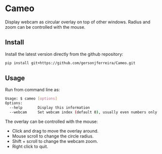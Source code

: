 # Cameo

Display webcam as circular overlay on top of other windows. Radius and zoom can be controlled with the mouse.

## Install

Install the latest version directly from the github repository:

```bash
pip install git+https://github.com/gersonjferreira/Cameo.git
```

## Usage

Run from command line as:

```bash
Usage: $ cameo [options]
Options:
  --help       Display this information
  --webcam     Set webcam index (default 0), usually even numbers only: 0, 2, 4...
```

The overlay can be controlled with the mouse:

- Click and drag to move the overlay around.
- Mouse scroll to change the circle radius.
- Shift + scroll to change the webcam zoom.
- Right click to quit.
